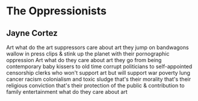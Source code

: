 # The Oppressionists
## Jayne Cortez
Art
what do the art
suppressors
care about art
they jump on bandwagons
wallow in press clips
& stink up the planet
with their
pornographic oppression
Art
what do they care about art
they go from being
contemporary baby kissers to
old time corrupt politicians
to self-appointed censorship clerks
who won't support art
but will support war
poverty
lung cancer
racism
colonialism
and toxic sludge
that's their morality
that's their religious conviction
that's their protection of the public
& contribution to family entertainment
what do they care about art